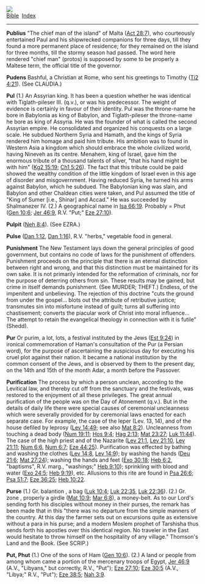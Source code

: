 [![](../../cdshop/ithlogo.png)](../../index)  
[Bible](../index)  [Index](index) 

------------------------------------------------------------------------

<span id="000">**Publius**</span> "The chief man of the island" of Malta
([Act 28:7](../kjv/act028.htm#007)), who courteously entertained Paul
and his shipwrecked companions for three days, till they found a more
permanent place of residence; for they remained on the island for three
months, till the stormy season had passed. The word here rendered "chief
man" (protos) is supposed by some to be properly a Maltese term, the
official title of the governor.

<span id="001">**Pudens**</span> Bashful, a Christian at Rome, who sent
his greetings to Timothy ([Ti2 4:21](../kjv/ti2004.htm#021)). (See
CLAUDIA.)

<span id="002">**Pul**</span> (1.) An Assyrian king. It has been a
question whether he was identical with Tiglath-pileser III. (q.v.), or
was his predecessor. The weight of evidence is certainly in favour of
their identity. Pul was the throne-name he bore in Babylonia as king of
Babylon, and Tiglath-pileser the throne-name he bore as king of Assyria.
He was the founder of what is called the second Assyrian empire. He
consolidated and organized his conquests on a large scale. He subdued
Northern Syria and Hamath, and the kings of Syria rendered him homage
and paid him tribute. His ambition was to found in Western Asia a
kingdom which should embrace the whole civilized world, having Nineveh
as its centre. Menahem, king of Israel, gave him the enormous tribute of
a thousand talents of silver, "that his hand might be with him" ([Kg2
15:19](../kjv/kg2015.htm#019); [Ch1 5:26](../kjv/ch1005.htm#026)). The
fact that this tribute could be paid showed the wealthy condition of the
little kingdom of Israel even in this age of disorder and misgovernment.
Having reduced Syria, he turned his arms against Babylon, which he
subdued. The Babylonian king was slain, and Babylon and other Chaldean
cities were taken, and Pul assumed the title of "King of Sumer \[i.e.,
Shinar\] and Accad." He was succeeded by Shalmanezer IV. (2.) A
geographical name in [Isa 66:19](../kjv/isa066.htm#019). Probably = Phut
([Gen 10:6](../kjv/gen010.htm#006); [Jer 46:9](../kjv/jer046.htm#009),
R.V. "Put;" [Eze 27:10](../kjv/eze027.htm#010)).

<span id="003">**Pulpit**</span> ([Neh 8:4](../kjv/neh008.htm#004)).
(See EZRA.)

<span id="004">**Pulse**</span> ([Dan 1:12](../kjv/dan001.htm#012), [Dan
1:16](../kjv/dan001.htm#016)), R.V. "herbs," vegetable food in general.

<span id="005">**Punishment**</span> The New Testament lays down the
general principles of good government, but contains no code of laws for
the punishment of offenders. Punishment proceeds on the principle that
there is an eternal distinction between right and wrong, and that this
distinction must be maintained for its own sake. It is not primarily
intended for the reformation of criminals, nor for the purpose of
deterring others from sin. These results may be gained, but crime in
itself demands punishment. (See MURDER; THEFT.) Endless, of the
impenitent and unbelieving. The rejection of this doctrine "cuts the
ground from under the gospel... blots out the attribute of retributive
justice; transmutes sin into misfortune instead of guilt; turns all
suffering into chastisement; converts the piacular work of Christ into
moral influence... The attempt to retain the evangelical theology in
connection with it is futile" (Shedd).

<span id="006">**Pur**</span> Or purim, a lot, lots, a festival
instituted by the Jews ([Est 9:24](../kjv/est009.htm#024)) in ironical
commemoration of Haman's consultation of the Pur (a Persian word), for
the purpose of ascertaining the auspicious day for executing his cruel
plot against their nation. It became a national institution by the
common consent of the Jews, and is observed by them to the present day,
on the 14th and 15th of the month Adar, a month before the Passover.

<span id="007">**Purification**</span> The process by which a person
unclean, according to the Levitical law, and thereby cut off from the
sanctuary and the festivals, was restored to the enjoyment of all these
privileges. The great annual purification of the people was on the Day
of Atonement (q.v.). But in the details of daily life there were special
causes of ceremonial uncleanness which were severally provided for by
ceremonial laws enacted for each separate case. For example, the case of
the leper (Lev. 13, 14), and of the house defiled by leprosy ([Lev
14:49](../kjv/lev014.htm#049); see also [Mat
8:2](../kjv/mat008.htm#002)). Uncleanness from touching a dead body
([Num 19:11](../kjv/num019.htm#011); [Hos 9:4](../kjv/hos009.htm#004);
[Hag 2:13](../kjv/hag002.htm#013); [Mat 23:27](../kjv/mat023.htm#027);
[Luk 11:44](../kjv/luk011.htm#044)). The case of the high priest and of
the Nazarite ([Lev 21:1](../kjv/lev021.htm#001), [Lev
21:10](../kjv/lev021.htm#010), [Lev 21:11](../kjv/lev021.htm#011); [Num
6:6](../kjv/num006.htm#006), [Num 6:7](../kjv/num006.htm#007); [Eze
44:25](../kjv/eze044.htm#025)). Purification was effected by bathing and
washing the clothes ([Lev 14:8](../kjv/lev014.htm#008), [Lev
14:9](../kjv/lev014.htm#009)); by washing the hands ([Deu
21:6](../kjv/deu021.htm#006); [Mat 27:24](../kjv/mat027.htm#024));
washing the hands and feet ([Exo 30:18](../kjv/exo030.htm#018); [Heb
6:2](../kjv/heb006.htm#002), "baptisms", R.V. marg., "washings;" [Heb
9:10](../kjv/heb009.htm#010)); sprinkling with blood and water ([Exo
24:5](../kjv/exo024.htm#005); [Heb 9:19](../kjv/heb009.htm#019)), etc.
Allusions to this rite are found in [Psa 26:6](../kjv/psa026.htm#006);
[Psa 51:7](../kjv/psa051.htm#007); [Eze 36:25](../kjv/eze036.htm#025);
[Heb 10:22](../kjv/heb010.htm#022).

<span id="008">**Purse**</span> (1.) Gr. balantion , a bag ([Luk
10:4](../kjv/luk010.htm#004); [Luk 22:35](../kjv/luk022.htm#035), [Luk
22:36](../kjv/luk022.htm#036)). (2.) Gr. zone , properly a girdle ([Mat
10:9](../kjv/mat010.htm#009); [Mar 6:8](../kjv/mar006.htm#008)), a
money-belt. As to our Lord's sending forth his disciples without money
in their purses, the remark has been made that in this "there was no
departure from the simple manners of the country. At this day the farmer
sets out on excursions quite as extensive without a para in his purse;
and a modern Moslem prophet of Tarshisha thus sends forth his apostles
over this identical region. No traveler in the East would hesitate to
throw himself on the hospitality of any village." Thomson's Land and the
Book. (See SCRIP.)

<span id="009">**Put, Phut**</span> (1.) One of the sons of Ham ([Gen
10:6](../kjv/gen010.htm#006)). (2.) A land or people from among whom
came a portion of the mercenary troops of Egypt, [Jer
46:9](../kjv/jer046.htm#009) (A.V., "Libyans," but correctly, R.V.,
"Put"); [Eze 27:10](../kjv/eze027.htm#010); [Eze
30:5](../kjv/eze030.htm#005) (A.V., "Libya;" R.V., "Put"); [Eze
38:5](../kjv/eze038.htm#005); [Nah 3:9](../kjv/nah003.htm#009).
